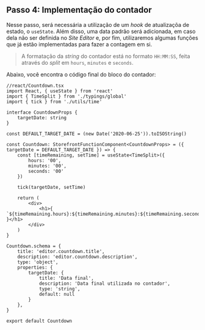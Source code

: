 ## Passo 4: Implementação do contador

Nesse passo, será necessária a utilização de um _hook_ de atualizaçõa de estado, o `useState`. Além disso, uma data padrão será adicionada, em caso dela não ser definida no _Site Editor_ e, por fim, utilizaremos algumas funções que já estão implementadas para fazer a contagem em si.

> A formatação da *string* do contador está no formato `HH:MM:SS`, feita através do *split* em `hours`, `minutes` e `seconds`.

Abaixo, você encontra o código final do bloco do contador:

```tsx
//react/Countdown.tsx
import React, { useState } from 'react'
import { TimeSplit } from './typings/global'
import { tick } from './utils/time'

interface CountdownProps {
    targetDate: string
}

const DEFAULT_TARGET_DATE = (new Date('2020-06-25')).toISOString()

const Countdown: StorefrontFunctionComponent<CountdownProps> = ({ targetDate = DEFAULT_TARGET_DATE }) => {
    const [timeRemaining, setTime] = useState<TimeSplit>({
        hours: '00',
        minutes: '00',
        seconds: '00'
    })

    tick(targetDate, setTime)

    return (
        <div>
            <h1>{ `${timeRemaining.hours}:${timeRemaining.minutes}:${timeRemaining.seconds}` }</h1>
        </div>
    )
}

Countdown.schema = {
    title: 'editor.countdown.title',
    description: 'editor.countdown.description',
    type: 'object',
    properties: {
        targetDate: {
            title: 'Data final',
            description: 'Data final utilizada no contador',
            type: 'string',
            default: null
        }
    },
}

export default Countdown
```


